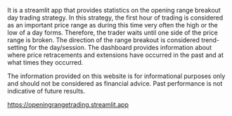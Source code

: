 It is a streamlit app that provides statistics on the opening range breakout day trading strategy. In this strategy, the first hour of trading is considered as an important price range as during this time very often the high or the low of a day forms. Therefore, the trader waits until one side of the price range is broken.
The direction of the range breakout is considered trend-setting for the day/session. The dashboard provides information about where price retracements and extensions have occurred in the past and at what times they occurred. 

The information provided on this website is for informational purposes only and should not be considered as financial advice. Past performance is not indicative of future results.

https://openingrangetrading.streamlit.app
